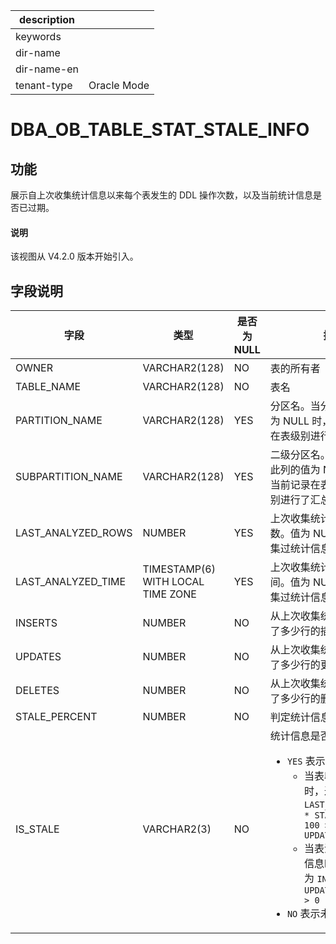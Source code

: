 |description||
|---|---|
|keywords||
|dir-name||
|dir-name-en||
|tenant-type|Oracle Mode|

# DBA_OB_TABLE_STAT_STALE_INFO

## 功能

展示自上次收集统计信息以来每个表发生的 DDL 操作次数，以及当前统计信息是否已过期。

<main id="notice" type='explain'>
  <h4>说明</h4>
  <p>该视图从 V4.2.0 版本开始引入。</p>
</main>

## 字段说明

| **字段** | **类型** | **是否为 NULL** | **描述** |
| --- | --- | --- | --- |
| OWNER | VARCHAR2(128) | NO | 表的所有者 |
| TABLE_NAME | VARCHAR2(128) | NO | 表名|
| PARTITION_NAME | VARCHAR2(128) | YES | 分区名。当分区表此列的值为 NULL 时，表示当前记录在表级别进行了汇总 |
| SUBPARTITION_NAME | VARCHAR2(128) | YES | 二级分区名。当二级分区表此列的值为 NULL 时，表示当前记录在表级别或分区级别进行了汇总 |
| LAST_ANALYZED_ROWS | NUMBER | YES | 上次收集统计信息时的行数。值为 NULL 表示没有收集过统计信息 |
| LAST_ANALYZED_TIME | TIMESTAMP(6) WITH LOCAL TIME ZONE | YES | 上次收集统计信息时的时间。值为 NULL 表示没有收集过统计信息 |
| INSERTS | NUMBER | NO | 从上次收集统计信息起发生了多少行的插入 |
| UPDATES | NUMBER | NO | 从上次收集统计信息起发生了多少行的更新 |
| DELETES | NUMBER | NO | 从上次收集统计信息起发生了多少行的删除 |
| STALE_PERCENT | NUMBER | NO | 判定统计信息过期的百分比 |
| IS_STALE | VARCHAR2(3) | NO | 统计信息是否过期。<ul><li>`YES` 表示过期<ul><li>当表收集过统计信息时，过期的条件为 `LAST_ANALYZED_ROWS * STALE_PERCENT / 100 > INSERTS + UPDATES + DELETES`  </li><li>当表没有收集过统计信息时，过期的条件为 `INSERTS + UPDATES + DELETES > 0` </li></ul>  </li><li>`NO` 表示未过期 </li></ul>|
